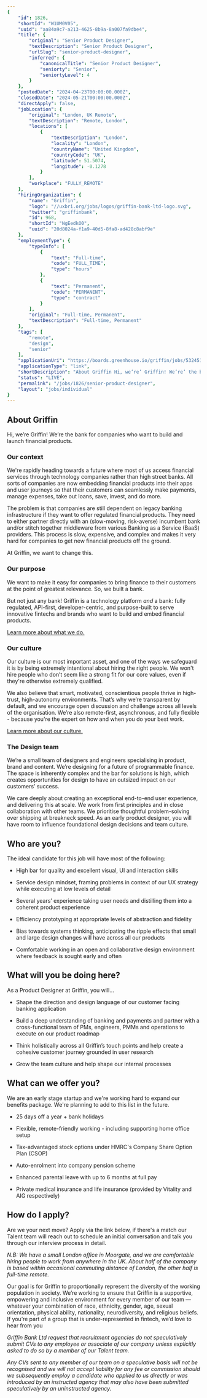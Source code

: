 ```yaml
---
{
	"id": 1826,
	"shortId": "W1UM0V05",
	"uuid": "aa84a9c7-a213-4625-8b9a-8a007fa9dbe4",
	"title": {
		"original": "Senior Product Designer",
		"textDescription": "Senior Product Designer",
		"urlSlug": "senior-product-designer",
		"inferred": {
			"canonicalTitle": "Senior Product Designer",
			"seniorty": "Senior",
			"seniortyLevel": 4
		}
	},
	"postedDate": "2024-04-23T00:00:00.000Z",
	"closedDate": "2024-05-21T00:00:00.000Z",
	"directApply": false,
	"jobLocation": {
		"original": "London, UK Remote",
		"textDescription": "Remote, London",
		"locations": [
			{
				"textDescription": "London",
				"locality": "London",
				"countryName": "United Kingdom",
				"countryCode": "UK",
				"latitude": 51.5074,
				"longitude": -0.1278
			}
		],
		"workplace": "FULLY_REMOTE"
	},
	"hiringOrganization": {
		"name": "Griffin",
		"logo": "//uxbri.org/jobs/logos/griffin-bank-ltd-logo.svg",
		"twitter": "griffinbank",
		"id": 968,
		"shortId": "NgEedkO0",
		"uuid": "20d8024a-f1a9-40d5-8fa8-ad428c8abf9e"
	},
	"employmentType": {
		"typeInfo": [
			{
				"text": "Full-time",
				"code": "FULL_TIME",
				"type": "hours"
			},
			{
				"text": "Permanent",
				"code": "PERMANENT",
				"type": "contract"
			}
		],
		"original": "Full-time, Permanent",
		"textDescription": "Full-time, Permanent"
	},
	"tags": [
		"remote",
		"design",
		"senior"
	],
	"applicationUri": "https://boards.greenhouse.io/griffin/jobs/5324513003#app",
	"applicationType": "link",
	"shortDescription": "About Griffin Hi, we’re’ Griffin! We’re’ the bank for companies who want to build and launch financial products. Our context We're' rapidly heading towards a future where most of us access financial",
	"status": "LIVE",
	"permalink": "/jobs/1826/senior-product-designer",
	"layout": "jobs/individual"
}
---
```

<h2>About Griffin</h2><p>Hi, we’re Griffin! We’re the bank for companies who want to build and launch financial products.</p><h3>Our context</h3><p>We're rapidly heading towards a future where most of us access financial services through technology companies rather than high street banks. All sorts of companies are now embedding financial products into their apps and user journeys so that their customers can seamlessly make payments, manage expenses, take out loans, save, invest, and do more.</p><p>The problem is that companies are still dependent on legacy banking infrastructure if they want to offer regulated financial products. They need to either partner directly with an (slow-moving, risk-averse) incumbent bank and/or stitch together middleware from various Banking as a Service (BaaS) providers. This process is slow, expensive, and complex and makes it very hard for companies to get new financial products off the ground.</p><p>At Griffin, we want to change this.</p><h3>Our purpose</h3><p>We want to make it easy for companies to bring finance to their customers at the point of greatest relevance. So, we built a bank.</p><p>But not just any bank! Griffin is a technology platform <em>and</em> a bank: fully regulated, API-first, developer-centric, and purpose-built to serve innovative fintechs and brands who want to build and embed financial products.</p><p><a target="_blank" rel="noopener noreferrer nofollow" href="https://griffin.com/about">Learn more about what we do.</a></p><h3>Our culture</h3><p>Our culture is our most important asset, and one of the ways we safeguard it is by being extremely intentional about hiring the right people. We won't hire people who don’t seem like a strong fit for our core values, even if they're otherwise extremely qualified.</p><p>We also believe that smart, motivated, conscientious people thrive in high-trust, high-autonomy environments. That’s why we’re transparent by default, and we encourage open discussion and challenge across all levels of the organisation. We’re also remote-first, asynchronous, and fully flexible - because you're the expert on how and when you do your best work.</p><p><a target="_blank" rel="noopener noreferrer nofollow" href="https://griffin.com/culture">Learn more about our culture.</a></p><h3>The Design team</h3><p>We’re a small team of designers and engineers specialising in product, brand and content. We’re designing for a future of programmable finance. The space is inherently complex and the bar for solutions is high, which creates opportunities for design to have an outsized impact on our customers’ success.</p><p>We care deeply about creating an exceptional end-to-end user experience, and delivering this at scale. We work from first principles and in close collaboration with other teams. We prioritise thoughtful problem-solving over shipping at breakneck speed. As an early product designer, you will have room to influence foundational design decisions and team culture.</p><h2>Who are you?</h2><p>The ideal candidate for this job will have most of the following:</p><ul><li><p>High bar for quality and excellent visual, UI and interaction skills</p></li><li><p>Service design mindset, framing problems in context of our UX strategy while executing at low levels of detail</p></li><li><p>Several years’ experience taking user needs and distilling them into a coherent product experience</p></li><li><p>Efficiency prototyping at appropriate levels of abstraction and fidelity</p></li><li><p>Bias towards systems thinking, anticipating the ripple effects that small and large design changes will have across all our products</p></li><li><p>Comfortable working in an open and collaborative design environment where feedback is sought early and often</p></li></ul><h2>What will you be doing here?</h2><p>As a Product Designer at Griffin, you will...</p><ul><li><p>Shape the direction and design language of our customer facing banking application</p></li><li><p>Build a deep understanding of banking and payments and partner with a cross-functional team of PMs, engineers, PMMs and operations to execute on our product roadmap</p></li><li><p>Think holistically across all Griffin’s touch points and help create a cohesive customer journey grounded in user research</p></li><li><p>Grow the team culture and help shape our internal processes</p></li></ul><h2>What can we offer you?</h2><p>We are an early stage startup and we're working hard to expand our benefits package. We're planning to add to this list in the future.</p><ul><li><p>25 days off a year + bank holidays</p></li><li><p>Flexible, remote-friendly working - including supporting home office setup</p></li><li><p>Tax-advantaged stock options under HMRC's Company Share Option Plan (CSOP)</p></li><li><p>Auto-enrolment into company pension scheme</p></li><li><p>Enhanced parental leave with up to 6 months at full pay</p></li><li><p>Private medical insurance and life insurance (provided by Vitality and AIG respectively)</p></li></ul><h2>How do I apply?</h2><p>Are we your next move? Apply via the link below, if there's a match our Talent team will reach out to schedule an initial conversation and talk you through our interview process in detail.&nbsp;</p><p><em>N.B: We have a small London office in Moorgate, and we are comfortable hiring people to work from anywhere in the UK. About half of the company is based within occasional commuting distance of London, the other half is full-time remote.</em></p><p>Our goal is for Griffin to proportionally represent the diversity of the working population in society. We’re working to ensure that Griffin is a supportive, empowering and inclusive environment for every member of our team — whatever your combination of race, ethnicity, gender, age, sexual orientation, physical ability, nationality, neurodiversity, and religious beliefs. If you’re part of a group that is under-represented in fintech, we’d love to hear from you</p><p><em>Griffin Bank Ltd request that recruitment agencies do not speculatively submit CVs to any employee or associate of our company unless explicitly asked to do so by a member of our Talent team.&nbsp;</em></p><p><em>Any CVs sent to any member of our team on a speculative basis will not be recognised and we will not accept liability for any fee or commission should we subsequently employ a candidate who applied to us directly or was introduced by an instructed agency that may also have been submitted speculatively by an uninstructed agency.</em></p>

